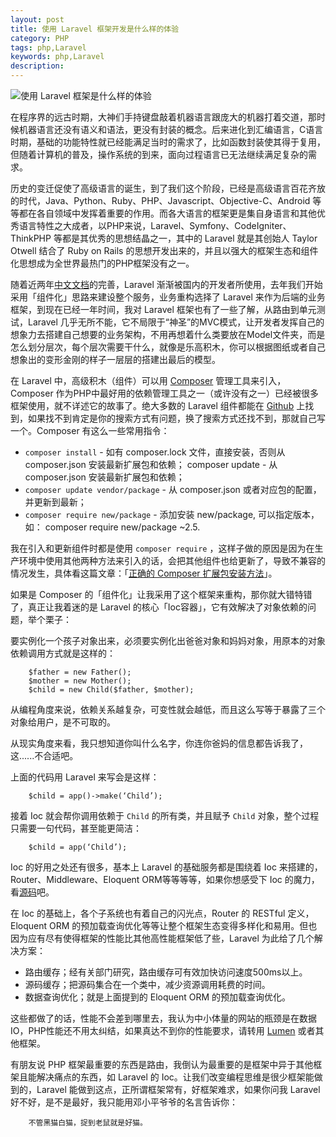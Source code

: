```yaml
---
layout: post
title: 使用 Laravel 框架开发是什么样的体验
category: PHP
tags: php,Laravel
keywords: php,Laravel
description: 
---
```


<img src="http://blog.gitdc.com/wp-content/uploads/2016/07/laravel-auth-tutorial.png" alt="使用 Laravel 框架是什么样的体验" />

在程序界的远古时期，大神们手持键盘敲着机器语言跟庞大的机器打着交道，那时候机器语言还没有语义和语法，更没有封装的概念。后来进化到汇编语言，C语言时期，基础的功能特性就已经能满足当时的需求了，比如函数封装使其得于复用，但随着计算机的普及，操作系统的到来，面向过程语言已无法继续满足复杂的需求。

历史的变迁促使了高级语言的诞生，到了我们这个阶段，已经是高级语言百花齐放的时代，Java、Python、Ruby、PHP、Javascript、Objective-C、Android 等等都在各自领域中发挥着重要的作用。而各大语言的框架更是集自身语言和其他优秀语言特性之大成者，以PHP来说，Laravel、Symfony、CodeIgniter、ThinkPHP 等都是其优秀的思想结晶之一，其中的 Laravel 就是其创始人 Taylor Otwell 结合了 Ruby on Rails 的思想开发出来的，并且以强大的框架生态和组件化思想成为全世界最热门的PHP框架没有之一。

随着近两年[中文文档][1]的完善，Laravel 渐渐被国内的开发者所使用，去年我们开始采用「组件化」思路来建设整个服务，业务重构选择了 Laravel 来作为后端的业务框架，到现在已经一年时间，我对 Laravel 框架也有了一些了解，从路由到单元测试，Laravel 几乎无所不能，它不局限于“神圣”的MVC模式，让开发者发挥自己的想象力去搭建自己想要的业务架构，不用再想着什么类要放在Model文件夹，而是怎么划分层次，每个层次需要干什么，就像是乐高积木，你可以根据图纸或者自己想象出的变形金刚的样子一层层的搭建出最后的模型。

在 Laravel 中，高级积木（组件）可以用 [Composer][2] 管理工具来引入，Composer 作为PHP中最好用的依赖管理工具之一（或许没有之一）已经被很多框架使用，就不详述它的故事了。绝大多数的 Laravel 组件都能在 [Github][3] 上找到，如果找不到肯定是你的搜索方式有问题，换了搜索方式还找不到，那就自己写一个。Composer 有这么一些常用指令：


* `composer install` - 如有 composer.lock 文件，直接安装，否则从 composer.json 安装最新扩展包和依赖； composer update - 从 composer.json 安装最新扩展包和依赖；
* `composer update vendor/package` - 从 composer.json 或者对应包的配置，并更新到最新；
* `composer require new/package` - 添加安装 new/package, 可以指定版本，如： composer require new/package ~2.5.


我在引入和更新组件时都是使用 `composer require` ，这样子做的原因是因为在生产环境中使用其他两种方法来引入的话，会把其他组件也给更新了，导致不兼容的情况发生，具体看这篇文章：「[正确的 Composer 扩展包安装方法][4]」。

如果是 Composer 的「组件化」让我采用了这个框架来重构，那你就大错特错了，真正让我着迷的是 Laravel 的核心「Ioc容器」，它有效解决了对象依赖的问题，举个栗子：

要实例化一个孩子对象出来，必须要实例化出爸爸对象和妈妈对象，用原本的对象依赖调用方式就是这样的：

        $father = new Father();
        $mother = new Mother();
        $child = new Child($father, $mother);


从编程角度来说，依赖关系越复杂，可变性就会越低，而且这么写等于暴露了三个对象给用户，是不可取的。

从现实角度来看，我只想知道你叫什么名字，你连你爸妈的信息都告诉我了，这......不合适吧。

上面的代码用 Laravel 来写会是这样：

        $child = app()->make(‘Child’);


接着 Ioc 就会帮你调用依赖于 `Child` 的所有类，并且赋予 `Child` 对象，整个过程只需要一句代码，甚至能更简洁：

        $child = app(‘Child’);


Ioc 的好用之处还有很多，基本上 Laravel 的基础服务都是围绕着 Ioc 来搭建的，Router、Middleware、Eloquent ORM等等等等，如果你想感受下 Ioc 的魔力，看[源码][5]吧。

在 Ioc 的基础上，各个子系统也有着自己的闪光点，Router 的 RESTful 定义，Eloquent ORM 的预加载查询优化等等让整个框架生态变得多样化和易用。但也因为应有尽有使得框架的性能比其他高性能框架低了些，Laravel 为此给了几个解决方案：


* 路由缓存；经有关部门研究，路由缓存可有效加快访问速度500ms以上。
* 源码缓存；把源码集合在一个类中，减少资源调用耗费的时间。
* 数据查询优化；就是上面提到的 Eloquent ORM 的预加载查询优化。


这些都做了的话，性能不会差到哪里去，我认为中小体量的网站的瓶颈是在数据IO，PHP性能还不用太纠结，如果真达不到你的性能要求，请转用 [Lumen][6] 或者其他框架。

有朋友说 PHP 框架最重要的东西是路由，我倒认为最重要的是框架中异于其他框架且能解决痛点的东西，如 Laravel 的 Ioc。让我们改变编程思维是很少框架能做到的，Laravel 能做到这点，正所谓框架常有，好框架难求，如果你问我 Laravel 好不好，是不是最好，我只能用邓小平爷爷的名言告诉你：

        不管黑猫白猫，捉到老鼠就是好猫。



[1]: http://www.golaravel.com/
[2]: http://weizhifeng.net/manage-php-dependency-with-composer.html
[3]: https://github.com/
[4]: https://phphub.org/topics/1901
[5]: https://github.com/laravel/laravel
[6]: http://lumen.golaravel.com/
